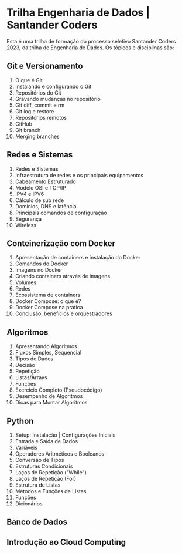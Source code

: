 # Trilha Engenharia de Dados | Santander Coders

Esta é uma trilha de formação do processo seletivo Santander Coders 2023, da trilha de Engenharia de Dados. Os tópicos e disciplinas são:

## Git e Versionamento

1. O que é Git
2. Instalando e configurando o Git
3. Repositórios do Git
4. Gravando mudanças no repositório
5. Git diff, commit e rm
6. Git log e restore
7. Repositórios remotos
8. GitHub
9. Git branch
10. Merging branches

## Redes e Sistemas

1. Redes e Sistemas
2. Infraestrutura de redes e os principais equipamentos
3. Cabeamento Estruturado
4. Modelo OSI e TCP/IP
5. IPV4 e IPV6
6. Cálculo de sub rede
7. Domínios, DNS e latência
8. Principais comandos de configuração
9. Segurança
10. Wireless

## Conteinerização com Docker

1. Apresentação de containers e instalação do Docker
2. Comandos do Docker
3. Imagens no Docker
4. Criando containers através de imagens
5. Volumes
6. Redes
7. Ecossistema de containers
8. Docker Compose: o que é?
9. Docker Compose na prática
10. Conclusão, benefícios e orquestradores

## Algoritmos

1. Apresentando Algoritmos
2. Fluxos Simples, Sequencial
3. Tipos de Dados
4. Decisão
5. Repetição
6. Listas/Arrays
7. Funções
8. Exercício Completo (Pseudocódigo)
9. Desempenho de Algoritmos
10. Dicas para Montar Algoritmos

## Python

1. Setup: Instalação | Configurações Iniciais
2. Entrada e Saída de Dados
3. Variáveis
4. Operadores Aritméticos e Booleanos
5. Conversão de Tipos
6. Estruturas Condicionais
7. Laços de Repetição ("While")
8. Laços de Repetição (For)
9. Estrutura de Listas
10. Métodos e Funções de Listas
11. Funções
12. Dicionários

## Banco de Dados

## Introdução ao Cloud Computing
